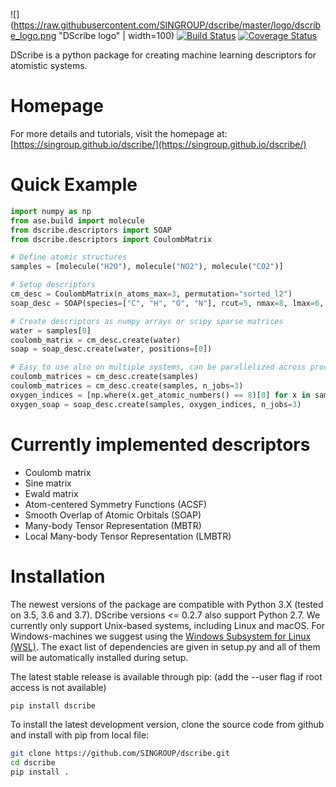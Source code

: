 ![](https://raw.githubusercontent.com/SINGROUP/dscribe/master/logo/dscribe_logo.png "DScribe logo" | width=100)
[![Build Status](https://travis-ci.org/SINGROUP/dscribe.svg?branch=master)](https://travis-ci.org/SINGROUP/dscribe)
[![Coverage Status](https://coveralls.io/repos/github/SINGROUP/dscribe/badge.svg?branch=master)](https://coveralls.io/github/SINGROUP/dscribe?branch=master)

DScribe is a python package for creating machine learning descriptors for
atomistic systems.

# Homepage
For more details and tutorials, visit the homepage at:
[https://singroup.github.io/dscribe/](https://singroup.github.io/dscribe/)

# Quick Example
```python
import numpy as np
from ase.build import molecule
from dscribe.descriptors import SOAP
from dscribe.descriptors import CoulombMatrix

# Define atomic structures
samples = [molecule("H2O"), molecule("NO2"), molecule("CO2")]

# Setup descriptors
cm_desc = CoulombMatrix(n_atoms_max=3, permutation="sorted_l2")
soap_desc = SOAP(species=["C", "H", "O", "N"], rcut=5, nmax=8, lmax=6, crossover=True)

# Create descriptors as numpy arrays or scipy sparse matrices
water = samples[0]
coulomb_matrix = cm_desc.create(water)
soap = soap_desc.create(water, positions=[0])

# Easy to use also on multiple systems, can be parallelized across processes
coulomb_matrices = cm_desc.create(samples)
coulomb_matrices = cm_desc.create(samples, n_jobs=3)
oxygen_indices = [np.where(x.get_atomic_numbers() == 8)[0] for x in samples]
oxygen_soap = soap_desc.create(samples, oxygen_indices, n_jobs=3)
```

# Currently implemented descriptors
 * Coulomb matrix
 * Sine matrix
 * Ewald matrix
 * Atom-centered Symmetry Functions (ACSF)
 * Smooth Overlap of Atomic Orbitals (SOAP)
 * Many-body Tensor Representation (MBTR)
 * Local Many-body Tensor Representation (LMBTR)

# Installation
The newest versions of the package are compatible with Python 3.X (tested on
3.5, 3.6 and 3.7). DScribe versions <= 0.2.7 also support Python 2.7. We
currently only support Unix-based systems, including Linux and macOS. For
Windows-machines we suggest using the [Windows Subsystem for Linux (WSL)](https://en.wikipedia.org/wiki/Windows_Subsystem_for_Linux).
The exact list of dependencies are given in setup.py and all of them will be
automatically installed during setup.

The latest stable release is available through pip: (add the -\-user flag if
root access is not available)

```sh
pip install dscribe
```

To install the latest development version, clone the source code from github
and install with pip from local file:

```sh
git clone https://github.com/SINGROUP/dscribe.git
cd dscribe
pip install .
```

